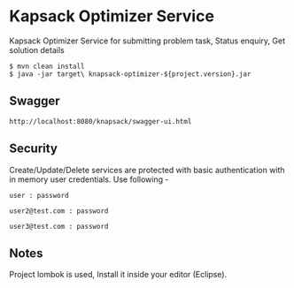 # Kapsack Optimizer Service
Kapsack Optimizer Service for submitting problem task, Status enquiry, Get solution details


```
$ mvn clean install  
$ java -jar target\ knapsack-optimizer-${project.version}.jar
```

## Swagger

``http://localhost:8080/knapsack/swagger-ui.html``


## Security 
Create/Update/Delete services are protected with basic authentication with in memory user credentials. 
Use following - 

``user : password``

``user2@test.com : password``

``user3@test.com : password``


## Notes 
Project lombok is used, Install it inside your editor (Eclipse). 
